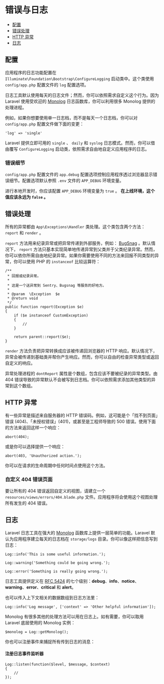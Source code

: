 # 错误与日志

- [配置](#configuration)
- [错误处理](#handling-errors)
- [HTTP 异常](#http-exceptions)
- [日志](#logging)

<a name="configuration"></a>
## 配置

应用程序的日志功能配置在 `Illuminate\Foundation\Bootstrap\ConfigureLogging` 启动类中。这个类使用 `config/app.php` 配置文件的 `log` 配置选项。

日志工具默认使用每天的日志文件；然而，你可以依照需求自定义这个行为。因为 Laravel 使用受欢迎的 [Monolog](https://github.com/Seldaek/monolog) 日志函数库，你可以利用很多 Monolog 提供的处理进程。

例如，如果你想要使用单一日志档，而不是每天一个日志档，你可以对 `config/app.php` 配置文件做下面的变更：

	'log' => 'single'

Laravel 提供立即可用的 `single` 、 `daily` 和 `syslog` 日志模式。然而，你可以借由覆写 `ConfigureLogging` 启动类，依照需求自由地自定义应用程序的日志。

### 错误细节

`config/app.php` 配置文件的 `app.debug` 配置选项控制应用程序透过浏览器显示错误细节。配置选项默认参照 `.env` 文件的 `APP_DEBUG` 环境变量。

进行本地开发时，你应该配置 `APP_DEBUG` 环境变量为 `true` 。 **在上线环境，这个值应该永远为 `false` 。**

<a name="handling-errors"></a>
## 错误处理

所有的异常都由 `App\Exceptions\Handler` 类处理。这个类包含两个方法： `report` 和 `render` 。

`report` 方法用来纪录异常或把异常传递到外部服务，例如： [BugSnag](https://bugsnag.com) 。默认情况下， `report`  方法只基本实现简单地传递异常到父类并于父类纪录异常。然而，你可以依你所需自由地纪录异常。如果你需要使用不同的方法来回报不同类型的异常，你可以使用 PHP 的 `instanceof` 比较运算符：

	/**
	 * 回报或纪录异常。
	 *
	 * 这是一个送异常到 Sentry、Bugsnag 等服务的好地方。
	 *
	 * @param  \Exception  $e
	 * @return void
	 */
	public function report(Exception $e)
	{
		if ($e instanceof CustomException)
		{
			//
		}

		return parent::report($e);
	}

`render` 方法负责把异常转换成应该被传递回浏览器的 HTTP 响应。默认情况下，异常会被传递到基础类并帮你产生响应。然而，你可以自由的检查异常类型或返回自定义的响应。

异常处理进程的 `dontReport` 属性是个数组，包含应该不要被纪录的异常类型。由 404 错误导致的异常默认不会被写到日志档。你可以依照需求添加其他类型的异常到这个数组。

<a name="http-exceptions"></a>
## HTTP 异常

有一些异常是描述来自服务器的 HTTP 错误码。例如，这可能是个「找不到页面」错误 (404)、「未授权错误」(401)，或甚至是工程师导致的 500 错误。使用下面的方法来返回这样一个响应：

	abort(404);

或是你可以选择提供一个响应：

	abort(403, 'Unauthorized action.');

你可以在请求的生命周期中任何时间点使用这个方法。

### 自定义 404 错误页面

要让所有的 404 错误返回自定义的视图，请建立一个 `resources/views/errors/404.blade.php` 文件。应用程序将会使用这个视图处理所有发生的 404 错误。

<a name="logging"></a>
## 日志

Laravel 日志工具在强大的 [Monolog](http://github.com/seldaek/monolog) 函数库上提供一层简单的功能。Laravel 默认为应用程序建立每天的日志档在 `storage/logs` 目录。你可以像这样把信息写到日志：

	Log::info('This is some useful information.');

	Log::warning('Something could be going wrong.');

	Log::error('Something is really going wrong.');

日志工具提供定义在 [RFC 5424](http://tools.ietf.org/html/rfc5424)  的七个级别：**debug**、**info**、**notice**、**warning**、**error**、**critical** 和 **alert**。

也可以传入上下文相关的数据数组到日志方法里：

	Log::info('Log message', ['context' => 'Other helpful information']);

Monolog 有很多其他的处理方法可以用在日志上。如有需要，你可以取用 Laravel 底层使用的 Monolog 实例：

	$monolog = Log::getMonolog();

你也可以注册事件来捕捉所有传到日志的消息：

#### 注册日志事件监听器

	Log::listen(function($level, $message, $context)
	{
		//
	});
